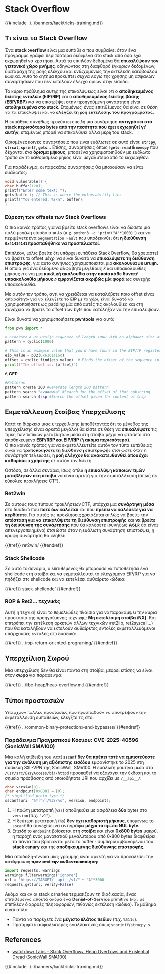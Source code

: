 # Stack Overflow

{{#include ../../banners/hacktricks-training.md}}

## Τι είναι το Stack Overflow

Ένα **stack overflow** είναι μια ευπάθεια που συμβαίνει όταν ένα πρόγραμμα γράφει περισσότερα δεδομένα στο stack από όσα έχει εκχωρηθεί να κρατήσει. Αυτά τα επιπλέον δεδομένα θα **επικαλύψουν τον γειτονικό χώρο μνήμης**, οδηγώντας στη διαφθορά έγκυρων δεδομένων, διαταραχή της ροής ελέγχου και ενδεχομένως την εκτέλεση κακόβουλου κώδικα. Αυτό το ζήτημα προκύπτει συχνά λόγω της χρήσης μη ασφαλών συναρτήσεων που δεν εκτελούν έλεγχο ορίων στην είσοδο.

Το κύριο πρόβλημα αυτής της επικαλύψεως είναι ότι ο **αποθηκευμένος δείκτης εντολών (EIP/RIP)** και ο **αποθηκευμένος δείκτης βάσης (EBP/RBP)** για να επιστρέψει στην προηγούμενη συνάρτηση είναι **αποθηκευμένα στο stack**. Επομένως, ένας επιτιθέμενος θα είναι σε θέση να τα επικαλύψει και να **ελέγξει τη ροή εκτέλεσης του προγράμματος**.

Η ευπάθεια συνήθως προκύπτει επειδή μια συνάρτηση **αντιγράφει στο stack περισσότερα bytes από την ποσότητα που έχει εκχωρηθεί γι' αυτήν**, επομένως μπορεί να επικαλύψει άλλα μέρη του stack.

Ορισμένες κοινές συναρτήσεις που είναι ευάλωτες σε αυτό είναι: **`strcpy`, `strcat`, `sprintf`, `gets`**... Επίσης, συναρτήσεις όπως **`fgets`**, **`read` & `memcpy`** που δέχονται ένα **όρισμα μήκους**, μπορεί να χρησιμοποιηθούν με ευάλωτο τρόπο αν το καθορισμένο μήκος είναι μεγαλύτερο από το εκχωρηθέν. 

Για παράδειγμα, οι παρακάτω συναρτήσεις θα μπορούσαν να είναι ευάλωτες:
```c
void vulnerable() {
char buffer[128];
printf("Enter some text: ");
gets(buffer); // This is where the vulnerability lies
printf("You entered: %s\n", buffer);
}
```
### Εύρεση των offsets των Stack Overflows

Ο πιο κοινός τρόπος για να βρείτε stack overflows είναι να δώσετε μια πολύ μεγάλη είσοδο από `A`s (π.χ. `python3 -c 'print("A"*1000)'`) και να περιμένετε ένα `Segmentation Fault` που υποδεικνύει ότι **η διεύθυνση `0x41414141` προσπαθήθηκε να προσπελαστεί**.

Επιπλέον, μόλις βρείτε ότι υπάρχει ευπάθεια Stack Overflow, θα χρειαστεί να βρείτε το offset μέχρι να είναι δυνατό να **επικαλύψετε τη διεύθυνση επιστροφής**, για αυτό συνήθως χρησιμοποιείται μια **ακολουθία De Bruijn.** Η οποία για ένα δεδομένο αλφάβητο μεγέθους _k_ και υποακολουθίες μήκους _n_ είναι μια **κυκλική ακολουθία στην οποία κάθε δυνατή υποακολουθία μήκους _n_ εμφανίζεται ακριβώς μία φορά** ως συνεχής υποακολουθία.

Με αυτόν τον τρόπο, αντί να χρειάζεται να καταλάβετε ποιο offset είναι απαραίτητο για να ελέγξετε το EIP με το χέρι, είναι δυνατό να χρησιμοποιήσετε ως padding μία από αυτές τις ακολουθίες και στη συνέχεια να βρείτε το offset των byte που κατέληξαν να την επικαλύψουν.

Είναι δυνατό να χρησιμοποιήσετε **pwntools** για αυτό:
```python
from pwn import *

# Generate a De Bruijn sequence of length 1000 with an alphabet size of 256 (byte values)
pattern = cyclic(1000)

# This is an example value that you'd have found in the EIP/IP register upon crash
eip_value = p32(0x6161616c)
offset = cyclic_find(eip_value)  # Finds the offset of the sequence in the De Bruijn pattern
print(f"The offset is: {offset}")
```
ή **GEF**:
```bash
#Patterns
pattern create 200 #Generate length 200 pattern
pattern search "avaaawaa" #Search for the offset of that substring
pattern search $rsp #Search the offset given the content of $rsp
```
## Εκμετάλλευση Στοίβας Υπερχείλισης

Κατά τη διάρκεια μιας υπερχείλισης (υποθέτοντας ότι το μέγεθος της υπερχείλισης είναι αρκετά μεγάλο) θα είστε σε θέση να **επικαλύψετε** τις τιμές των τοπικών μεταβλητών μέσα στη στοίβα μέχρι να φτάσετε στο αποθηκευμένο **EBP/RBP και EIP/RIP (ή ακόμα περισσότερα)**.\
Ο πιο κοινός τρόπος για να εκμεταλλευτείτε αυτόν τον τύπο ευπάθειας είναι να **τροποποιήσετε τη διεύθυνση επιστροφής** έτσι ώστε όταν η συνάρτηση τελειώσει, η **ροή ελέγχου θα ανακατευθυνθεί όπου έχει καθορίσει ο χρήστης** σε αυτόν τον δείκτη.

Ωστόσο, σε άλλα σενάρια, ίσως απλά **η επικαλύψη κάποιων τιμών μεταβλητών στη στοίβα** να είναι αρκετή για την εκμετάλλευση (όπως σε εύκολες προκλήσεις CTF).

### Ret2win

Σε αυτούς τους τύπους προκλήσεων CTF, υπάρχει μια **συνάρτηση** **μέσα** στο δυαδικό που **ποτέ δεν καλείται** και που **πρέπει να καλέσετε για να κερδίσετε**. Για αυτές τις προκλήσεις χρειάζεται απλώς να βρείτε την **απόσταση για να επικαλύψετε τη διεύθυνση επιστροφής** και **να βρείτε τη διεύθυνση της συνάρτησης** που θα καλέσετε (συνήθως [**ASLR**](../common-binary-protections-and-bypasses/aslr/index.html) θα είναι απενεργοποιημένο) έτσι ώστε όταν η ευάλωτη συνάρτηση επιστρέψει, η κρυφή συνάρτηση θα κληθεί:

{{#ref}}
ret2win/
{{#endref}}

### Stack Shellcode

Σε αυτό το σενάριο, ο επιτιθέμενος θα μπορούσε να τοποθετήσει ένα shellcode στη στοίβα και να εκμεταλλευτεί το ελεγχόμενο EIP/RIP για να πηδήξει στο shellcode και να εκτελέσει αυθαίρετο κώδικα:

{{#ref}}
stack-shellcode/
{{#endref}}

### ROP & Ret2... τεχνικές

Αυτή η τεχνική είναι το θεμελιώδες πλαίσιο για να παρακάμψει την κύρια προστασία της προηγούμενης τεχνικής: **Μη εκτελέσιμη στοίβα (NX)**. Και επιτρέπει την εκτέλεση αρκετών άλλων τεχνικών (ret2lib, ret2syscall...) που θα καταλήξουν να εκτελούν αυθαίρετες εντολές εκμεταλλευόμενοι υπάρχουσες εντολές στο δυαδικό:

{{#ref}}
../rop-return-oriented-programing/
{{#endref}}

## Υπερχείλιση Σωρού

Μια υπερχείλιση δεν θα είναι πάντα στη στοίβα, μπορεί επίσης να είναι στον **σωρό** για παράδειγμα:

{{#ref}}
../libc-heap/heap-overflow.md
{{#endref}}

## Τύποι προστασιών

Υπάρχουν πολλές προστασίες που προσπαθούν να αποτρέψουν την εκμετάλλευση ευπαθειών, ελέγξτε τις στο:

{{#ref}}
../common-binary-protections-and-bypasses/
{{#endref}}

### Παράδειγμα Πραγματικού Κόσμου: CVE-2025-40596 (SonicWall SMA100)

Μια καλή επίδειξη του γιατί **`sscanf` δεν θα πρέπει ποτέ να εμπιστεύεστε για την ανάλυση μη αξιόπιστης εισόδου** εμφανίστηκε το 2025 στη συσκευή SSL-VPN της SonicWall, SMA100.
Η ευάλωτη ρουτίνα μέσα στο `/usr/src/EasyAccess/bin/httpd` προσπαθεί να εξαγάγει την έκδοση και το σημείο πρόσβασης από οποιοδήποτε URI που αρχίζει με `/__api__/`:
```c
char version[3];
char endpoint[0x800] = {0};
/* simplified proto-type */
sscanf(uri, "%*[^/]/%2s/%s", version, endpoint);
```
1. Η πρώτη μετατροπή (`%2s`) αποθηκεύει με ασφάλεια **δύο** bytes στο `version` (π.χ. `"v1"`).
2. Η δεύτερη μετατροπή (`%s`) **δεν έχει καθοριστή μήκους**, επομένως το `sscanf` θα συνεχίσει να αντιγράφει **μέχρι το πρώτο NUL byte**.
3. Επειδή το `endpoint` βρίσκεται στη **στοίβα** και είναι **0x800 bytes** μακρύ, η παροχή ενός μονοπατιού μεγαλύτερου από 0x800 bytes διαφθείρει τα πάντα που βρίσκονται μετά το buffer ‑ συμπεριλαμβανομένου του **stack canary** και της **αποθηκευμένης διεύθυνσης επιστροφής**.

Μια απόδειξη-έννοια μίας γραμμής είναι αρκετή για να προκαλέσει την κατάρρευση **πριν από την αυθεντικοποίηση**:
```python
import requests, warnings
warnings.filterwarnings('ignore')
url = "https://TARGET/__api__/v1/" + "A"*3000
requests.get(url, verify=False)
```
Ακόμα και αν οι stack canaries τερματίζουν τη διαδικασία, ένας επιτιθέμενος αποκτά ακόμα ένα **Denial-of-Service** primitive (και, με επιπλέον διαρροές πληροφοριών, πιθανώς εκτέλεση κώδικα). Το μάθημα είναι απλό:

* Πάντα να παρέχετε ένα **μέγιστο πλάτος πεδίου** (π.χ. `%511s`).
* Προτιμήστε ασφαλέστερες εναλλακτικές όπως `snprintf`/`strncpy_s`.

## References
* [watchTowr Labs – Stack Overflows, Heap Overflows and Existential Dread (SonicWall SMA100)](https://labs.watchtowr.com/stack-overflows-heap-overflows-and-existential-dread-sonicwall-sma100-cve-2025-40596-cve-2025-40597-and-cve-2025-40598/)

{{#include ../../banners/hacktricks-training.md}}
